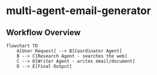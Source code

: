 # multi-agent-email-generator

## Workflow Overview

```mermaid
flowchart TD
    A[User Request] --> B[Coordinator Agent]
    B --> C[Research Agent - searches the web]
    C --> D[Writer Agent - writes email/document]
    D --> E[Final Output]
